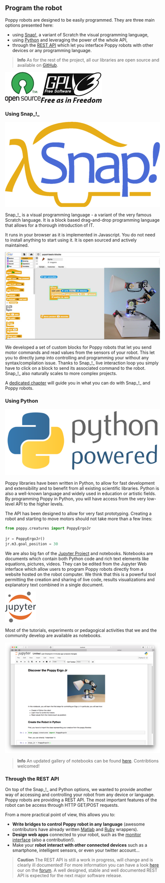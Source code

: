 ## Program the robot

Poppy robots are designed to be easily programmed. They are three main options presented here:
* using [Snap!](#using-snap), a variant of Scratch the visual programming language,
* using [Python](#using-python) and leveraging the power of the whole API,
* through the  [REST API](#through-the-rest-api) which let you  interface Poppy robots with other devices or any programming language.

>**Info** As for the rest of the project, all our libraries are open source and available on [GitHub](https://github.com/poppy-project).

<img src="../img/logo/open-source.png" alt="OpenSource Logo" height="100"><img src="../img/logo/gpl-v3.png" alt="GPLv3 Logo" height="100">


### Using Snap_!_

![Snap! logo](Logo5.png)

Snap_!_ is a visual programming language - a variant of the very famous Scratch language. It is a block based drag-and-drop programming language that allows for a thorough introduction of IT. 

It runs in your browser as it is implemented in Javascript. You do not need to install anything to start using it. It is open sourced and actively maintained.

![Exemple of Snap project using Poppy](Snap.jpg)

We developed a set of custom blocks for Poppy robots that let you send motor commands and read values from the sensors of your robot. This let you to directly jump into controlling and programming your without any syntax/compilation issue. Thanks to Snap_!_ live interaction loop you simply have to click on a block to send its associated command to the robot. Snap_!_ also naturally scales to more complex projects.

A [dedicated chapter](#programming-poppy-robots-using-snap) will guide you in what you can do with Snap_!_ and Poppy robots.

### Using Python

![Python Powered](../img/logo/python.png)

Poppy libraries have been written in Python, to allow for fast development and extensibility and to benefit from all existing scientific libraries. Python is also a well-known language and widely used in education or artistic fields. By programming Poppy in Python, you will have access from the very low-level API to the higher levels.

The API has been designed to allow for very fast prototyping. Creating a robot and starting to move motors should not take more than a few lines:

```python
from poppy.creatures import PoppyErgoJr

jr = PoppyErgoJr()
jr.m3.goal_position = 30
```

<!-- Note: "Notebook documents" or “notebooks”, all lower case -->
We are also big fan of the [Jupyter Project](http://jupyter.org) and notebooks. Notebooks are documents which contain both Python code and rich text elements like equations, pictures, videos. They can be edited from the Jupyter Web interface which allow users to program Poppy robots directly from a website hosted on the robot computer. We think that this is a powerful tool permitting the creation and sharing of live code, results visualizations and explanatory text combined in a single document.


 <img src="../img/logo/jupyter.png" alt="Jupyter Logo" width="100"> 

Most of the tutorials, experiments or pedagogical activities that we and the community develop are available as notebooks.

![Notebook example](../img/notebook-example.png)

> **Info** An updated gallery of notebooks can be found [here](../programming/notebooks.md). Contribtions welcomed!

### Through the REST API

On top of the Snap_!_ and Python options, we wanted to provide another way of accessing and controlling your robot from any device or language. Poppy robots are providing a REST API. The most important features of the robot can be access through HTTP GET/POST requests.

From a more practical point of view, this allows you to:

* **Write bridges to control Poppy robot in any language** (awesome contributors have already written [Matlab](https://github.com/joelortizsosa/Connection-Poppy-Matlab) and [Ruby](https://github.com/poppy-project/pypot/tree/master/samples/REST/ruby) wrappers).
* **Design web apps** connected to your robot, such as the [monitor interface](https://github.com/poppy-project/poppy-monitor) (also a contribution!).
* Make your **robot interact with other connected devices** such as a smartphone, intelligent sensors, or even your twitter account...

> **Caution** The REST API is still a work in progress, will change and is clearly ill documented! For more information you can have a look [here](https://github.com/poppy-project/pypot) our on the [forum](https://forum.poppy-project.org). A well designed, stable and well documented REST API is expected for the next major software release.